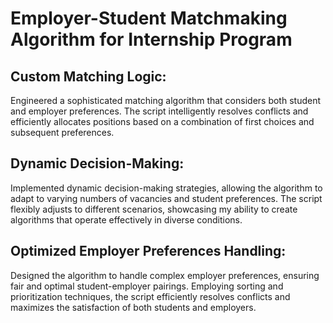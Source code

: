# Employer-Student Matchmaking Algorithm for Internship Program
## Custom Matching Logic: 
Engineered a sophisticated matching algorithm that considers both student and employer preferences. The script intelligently resolves conflicts and efficiently allocates positions based on a combination of first choices and subsequent preferences.

## Dynamic Decision-Making: 
Implemented dynamic decision-making strategies, allowing the algorithm to adapt to varying numbers of vacancies and student preferences. The script flexibly adjusts to different scenarios, showcasing my ability to create algorithms that operate effectively in diverse conditions.

## Optimized Employer Preferences Handling: 
Designed the algorithm to handle complex employer preferences, ensuring fair and optimal student-employer pairings. Employing sorting and prioritization techniques, the script efficiently resolves conflicts and maximizes the satisfaction of both students and employers.
